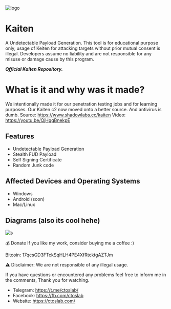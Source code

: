 
![logo](https://i.imgur.com/zDAgX52.png)

# Kaiten
A Undetectable Payload Generation.
This tool is for educational purpose only, usage of Keiten for attacking targets without prior mutual consent is illegal. Developers assume no liability and are not responsible for any misuse or damage cause by this program.

***Official Kaiten Repository.***

# What is it and why was it made?
We intentionally made it for our penetration testing jobs and for learning purposes. Our Kaiten c2 now moved onto a better source. And antivirus is dumb.
Source: https://www.shadowlabs.cc/kaiten
Video: https://youtu.be/QjHgqBnekpE

## Features

- Undetectable Payload Generation
- Stealth FUD Payload
- Self Signing Certificate
- Random Junk code

## Affected Devices and Operating Systems
- Windows
- Android (soon)
- Mac/Linux

## Diagrams (also its cool hehe)

![s](https://i.imgur.com/Nz5SvPU.png)

💰 Donate
If you like my work, consider buying me a coffee :)

Bitcoin: 17qcsGD3FTckSqHLH4PE4XfRtcktgAZTJm

⚠️ Disclaimer: We are not responsible of any illegal usage.

If you have questions or encountered any problems feel free to inform me in the comments, Thank you for watching.

- Telegram: https://t.me/ctoslab/
- Facebook: https://fb.com/ctoslab
- Website: https://ctoslab.com/
